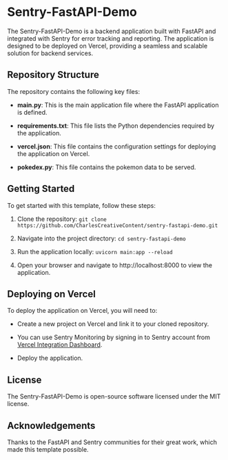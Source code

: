 # Sentry-FastAPI-Demo
The Sentry-FastAPI-Demo is a backend application built with FastAPI and integrated with Sentry for error tracking and reporting. The application is designed to be deployed on Vercel, providing a seamless and scalable solution for backend services.

## Repository Structure
The repository contains the following key files:

+ __main.py__: This is the main application file where the FastAPI application is defined.

+ __requirements.txt__: This file lists the Python dependencies required by the application.

+ __vercel.json__: This file contains the configuration settings for deploying the application on Vercel.

+ __pokedex.py__: This file contains the pokemon data to be served.

## Getting Started
To get started with this template, follow these steps:

1. Clone the repository: ```git clone https://github.com/CharlesCreativeContent/sentry-fastapi-demo.git```

2. Navigate into the project directory: ```cd sentry-fastapi-demo```

3. Run the application locally: ```uvicorn main:app --reload```

4. Open your browser and navigate to http://localhost:8000 to view the application.

## Deploying on Vercel

To deploy the application on Vercel, you will need to:

+ Create a new project on Vercel and link it to your cloned repository.

+ You can use Sentry Monitoring by signing in to Sentry account from [Vercel Integration Dashboard](https://vercel.com/integrations/sentry).

+ Deploy the application.

## License
The Sentry-FastAPI-Demo is open-source software licensed under the MIT license.

## Acknowledgements
Thanks to the FastAPI and Sentry communities for their great work, which made this template possible.
